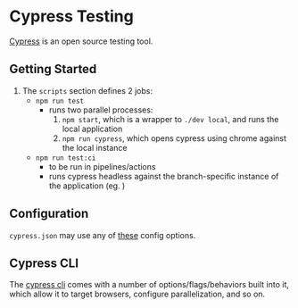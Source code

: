 # Cypress Testing

[Cypress](https://www.cypress.io/features) is an open source testing tool.

## Getting Started

1. The `scripts` section defines 2 jobs:
   - `npm run test`
     - runs two parallel processes:
       1. `npm start`, which is a wrapper to `./dev local`, and runs the local application
       1. `npm run cypress`, which opens cypress using chrome against the local instance
   - `npm run test:ci`
     - to be run in pipelines/actions
     - runs cypress headless against the branch-specific instance of the application (eg. )

## Configuration

`cypress.json` may use any of [these](https://docs.cypress.io/guides/references/configuration#Global) config options.

## Cypress CLI

The [cypress cli](https://docs.cypress.io/guides/guides/command-line) comes with a number of options/flags/behaviors built into it, which allow it to target browsers, configure parallelization, and so on.
